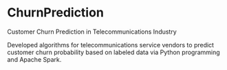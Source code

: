 # ChurnPrediction
Customer Churn Prediction in Telecommunications Industry


Developed algorithms for telecommunications service vendors to predict customer churn probability based on labeled data via Python programming and Apache Spark.
